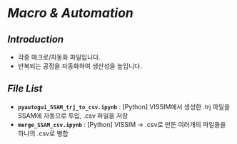 # *Macro & Automation*

## *Introduction*
* 각종 매크로/자동화 파일입니다.
* 반복되는 공정을 자동화하여 생산성을 높입니다.

## *File List*
* **`pyautogui_SSAM_trj_to_csv.ipynb`** : [Python] VISSIM에서 생성한 .trj 파일을 SSAM에 자동으로 투입, .csv 파일을 저장
* **`merge_SSAM_csv.ipynb`** : [Python] VISSIM → .csv로 만든 여러개의 파일들을 하나의 .csv로 병합
